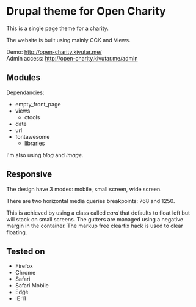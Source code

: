 # Drupal theme for Open Charity

This is a single page theme for a charity.

The website is built using mainly CCK and Views.

Demo: http://open-charity.kivutar.me/  
Admin access: http://open-charity.kivutar.me/admin

## Modules

Dependancies:

 * empty_front_page
 * views
   * ctools
 * date
 * url
 * fontawesome
   * libraries

I'm also using *blog* and *image*.

## Responsive

The design have 3 modes: mobile, small screen, wide screen.

There are two horizontal media queries breakpoints: 768 and 1250.

This is achieved by using a class called *card* that defaults to float left but will stack on small screens. The gutters are managed using a negative margin in the container. The markup free clearfix hack is used to clear floating.

## Tested on

 * Firefox
 * Chrome
 * Safari
 * Safari Mobile
 * Edge
 * IE 11
